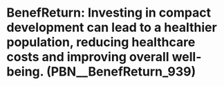 # BenefReturn: __Investing in compact development can lead to a healthier population, reducing healthcare costs and improving overall well-being.__ (PBN__BenefReturn_939)

